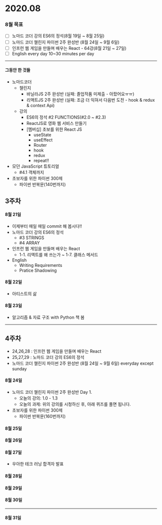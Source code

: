 # 2020.08
### 8월 목표
- [ ] 노마드 코더 강의 ES6의 정석(8월 19일 ~ 8월 25일)
- [ ] 노마드 코더 챌린지 파이썬 2주 완성반 (8월 24일 ~ 9월 6일)
- [ ] 인프런 웹 게임을 만들며 배우는 React - 64강(8월 21일 ~ 27일)
- [ ] English every day 10~30 minutes per day

***
#### 그동안 한 것들
- 노마드코더
  - 챌린지 
    - 바닐라JS 2주 완성반 (실패: 졸업작품 미제출 - 아팠어요ㅠㅠ)
    - 리액트JS 2주 완성반 (실패: 조금 더 익혀서 다음번 도전 - hook & redux & context Api)
  - 강의
    - ES6의 정석 #2 FUNCTIONS(#2.0 ~ #2.3)
    - ReactJS로 영화 웹 서비스 만들기      
    - [멤버십] 초보를 위한 React JS  
      - useState
      - useEffect
      - Router
      - hook
      - redux    
      - repeat!!
- 모던 JavaScript 튜토리얼
  - #4.1 객체까지
- 초보자를 위한 파이썬 300제
  - 파이썬 반복문(140번까지)
  
## 3주차

#### 8월 21일
- 이제부터 매일 매일 commit 해 봅시다!!
- 노마드 코더 강의 ES6의 정석
  - #3 STRINGS
  - #4 ARRAY
- 인프런 웹 게임을 만들며 배우는 React
  - 1-1. 리액트를 왜 쓰는가 ~ 1-7. 클래스 메서드
- English
  - Writing Requirements
  - Pratice Shadowing

#### 8월 22일
- 아티스트의 삶

#### 8월 23일
- 알고리즘 & 자료 구조 with Python 책 봄

***
## 4주차
- 24,26,28 : 인프런 웹 게임을 만들며 배우는 React
- 25,27,29 : 노마드 코더 강의 ES6의 정석
- 노마드 코더 챌린지 파이썬 2주 완성반 (8월 24일 ~ 9월 6일) everyday except sunday

#### 8월 24일
- 노마드 코더 챌린지 파이썬 2주 완성반 Day 1.  
  - 오늘의 강의: 1.0 - 1.3
  - 오늘의 과제: 위의 강의를 시청하신 후, 아래 퀴즈를 풀면 됩니다.
- 초보자를 위한 파이썬 300제
  - 파이썬 반복문(160번까지)
  
  
#### 8월 25일
#### 8월 26일
#### 8월 27일
- 우아한 테크 러닝 합격자 발표
#### 8월 28일
#### 8월 29일
#### 8월 30일

***
#### 8월 31일
